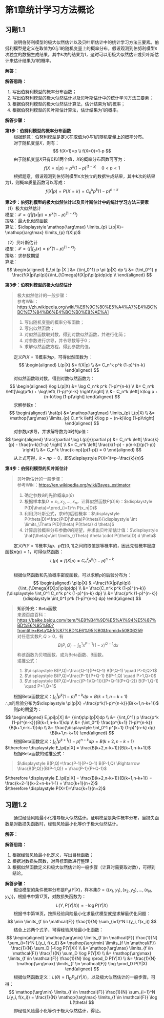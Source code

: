 # 第1章统计学习方法概论

## 习题1.1
&emsp;&emsp;说明伯努利模型的极大似然估计以及贝叶斯估计中的统计学习方法三要素。伯努利模型是定义在取值为0与1的随机变量上的概率分布。假设观测到伯努利模型$n$次独立的数据生成结果，其中$k$次的结果为1，这时可以用极大似然估计或贝叶斯估计来估计结果为1的概率。

**解答：**  

**解答思路：**
1. 写出伯努利模型的概率分布函数；
2. 写出伯努利模型的极大似然估计以及贝叶斯估计中的统计学习方法三要素；
3. 根据伯努利模型的极大似然估计算法，估计结果为1的概率；
4. 根据伯努利模型的贝叶斯估计算法，估计结果为1的概率。

**解答步骤：**  

**第1步：伯努利模型的概率分布函数**  
&emsp;&emsp;根据题意：伯努利模型是定义在取值为0与1的随机变量上的概率分布。  
&emsp;&emsp;对于随机变量$X$，则有：
$$
f(X=1)=p \\ f(X=0)=1-p
$$
&emsp;&emsp;由于随机变量$X$只有0和1两个值，$X$的概率分布函数可写为：
$$
f(X=x|p)=p^x (1-p)^{(1-x)} \quad 0<p<1
$$
&emsp;&emsp;根据题意，假设观测到伯努利模型$n$次独立的数据生成结果，其中$k$次的结果为1，则概率质量函数可以写成：
$$
f(X|p)=P\{X=k\}=C_n^k p^k (1-p)^{n-k}
$$

**第2步：伯努利模型的极大似然估计以及贝叶斯估计中的统计学习方法三要素**  
（1）极大似然估计  
模型：$\mathcal{F}=\{f|f(x|p)=p^x(1-p)^{(1-x)}\}$  
策略：最大化似然函数  
算法：$\displaystyle \mathop{\arg\max} \limits_{p} L(p|X)= \mathop{\arg\max} \limits_{p} f(X|p)$ 

（2）贝叶斯估计  
模型：$\mathcal{F}=\{f|f_p(x)=p^x(1-p)^{(1-x)}\}$  
策略：求参数期望  
算法：
$$
\begin{aligned}  E_\pi [p |X ]
&= {\int_0^1} p \pi (p|X) dp \\
&= {\int_0^1} p \frac{f(X|p)\pi(p)}{\int_{\Omega}f(X|p)\pi(p)dp}dp \\
\end{aligned}
$$

**第3步：伯努利模型的极大似然估计**  
> 极大似然估计的一般步骤：  
参考Wiki：https://zh.wikipedia.org/wiki/%E6%9C%80%E5%A4%A7%E4%BC%BC%E7%84%B6%E4%BC%B0%E8%AE%A1   
> 1. 写出随机变量的概率分布函数；  
> 2. 写出似然函数；
> 3. 对似然函数取对数，得到对数似然函数，并进行化简；
> 4. 对参数进行求导，并令导数等于0；
> 5. 求解似然函数方程，得到参数的值。

&emsp;&emsp;定义$P(X=1)$概率为$p$，可得似然函数为：
$$
\begin{aligned} L(p|X) &= f(X|p) \\
&= C_n^k p^k (1-p)^{n-k}
\end{aligned}
$$
&emsp;&emsp;对似然函数取对数，得到对数似然函数为：
$$
\begin{aligned} \log L(p|X) &= \log C_n^k p^k (1-p)^{n-k} \\
&= C_n^k \left[\log(p^k) + \log\left( (1-p)^{n-k} \right)\right] \\
&= C_n^k \left[ k\log p + (n-k)\log (1-p)\right]
\end{aligned}
$$
&emsp;&emsp;求解参数$p$：
$$
\begin{aligned}
\hat{p} &= \mathop{\arg\max} \limits_{p} L(p|X) \\
&= \mathop{\arg\max} \limits_{p} C_n^k \left[ k\log p + (n-k)\log (1-p)\right]
\end{aligned}
$$
&emsp;&emsp;对参数$p$求导，并求解导数为0时的$p$值：
$$
\begin{aligned}
\frac{\partial \log L(p)}{\partial p} &= C_n^k \left[ \frac{k}{p} - \frac{n-k}{1-p} \right] \\
&= C_n^k \left[ \frac{k(1-p) - p(n-k)}{p(1-p)} \right] \\
&= C_n^k \frac{k-np}{p(1-p)} = 0
\end{aligned}
$$
&emsp;&emsp;从上式可得，$k-np=0$，即$\displaystyle P(X=1)=p=\frac{k}{n}$

**第4步：伯努利模型的贝叶斯估计**  
> 贝叶斯估计的一般步骤：  
参考Wiki：https://en.wikipedia.org/wiki/Bayes_estimator
> 1. 确定参数$\theta$的先验概率$p(\theta)$
> 2. 根据样本集$D={x_1,x_2,\ldots,x_n}$，计算似然函数$P(D|\theta)$：$\displaystyle P(D|\theta)=\prod_{i=1}^n P(x_n|D)$
> 3. 利用贝叶斯公式，求$\theta$的后验概率：$\displaystyle P(\theta|D)=\frac{P(D|\theta)P(\theta)}{\displaystyle \int \limits_\Theta P(D|\theta) P(\theta) d \theta}$ 
> 4. 计算后验概率分布参数$\theta$的期望，并求出贝叶斯估计值：$\displaystyle \hat{\theta}=\int \limits_{\Theta} \theta \cdot P(\theta|D) d \theta$

&emsp;&emsp;定义$P(Y=1)$概率为$p$，$p$在$[0,1]$之间的取值是等概率的，因此先验概率密度函数$\pi(p) = 1$，可得似然函数： 
$$
L(p)=f(X|p)=C_n^k p^k (1-p)^{n-k}
$$  
&emsp;&emsp;根据似然函数和先验概率密度函数，可以求解$p$的后验分布为：
$$
\begin{aligned}
\pi(p|X) & =\frac{f(X|p)\pi(p)}{\int_{\Omega}f(X|p)\pi(p)dp} \\
&= \frac{C_n^k p^k (1-p)^{n-k}}{\displaystyle \int_0^1 C_n^k p^k (1-p)^{n-k} dp} \\
&= \frac{p^k (1-p)^{n-k}}{\displaystyle \int_0^1 p^k (1-p)^{n-k} dp}
\end{aligned}
$$

> **知识补充：Beta函数**  
来源百度百科：https://baike.baidu.com/item/%E8%B4%9D%E5%A1%94%E5%87%BD%E6%95%B0?fromtitle=Beta%E5%87%BD%E6%95%B0&fromid=50806259  
对任意实数$P,Q>0$，有$$B(P,Q)=\int_0^1 x^{P-1} (1-x)^{Q-1} dx$$称该函数为贝塔函数，或为Beta函数、B函数。  
递推公式：
> 1. $\displaystyle B(P,Q)=\frac{Q-1}{P+Q-1} B(P,Q-1) \quad P>0,Q>1$
> 2. $\displaystyle B(P,Q)=\frac{P-1}{P+Q-1} B(P-1,Q) \quad P>1,Q>0$
> 3. $\displaystyle B(P,Q)=\frac{(P-1)(Q-1)}{(P+Q-1)(P+Q-2)} B(P-1,Q-1) \quad P>1,Q>1$

&emsp;&emsp;根据Beta函数定义：$\displaystyle \int_0^1 p^k (1-p)^{n-k} dp=B(k+1,n-k+1)$  
$\therefore p$的后验分布为$\displaystyle \pi(p|X) =\frac{p^k(1-p)^{n-k}}{B(k+1,n-k+1)}$  
&emsp;&emsp;则$p$的期望为：
$$
\begin{aligned}
E_\pi[p|X] &= {\int}p\pi(p|X)dp \\
&= {\int_0^1} p \frac{p^k (1-p)^{n-k}}{B(k+1,n-k+1)}dp \\
&= {\int_0^1} \frac{p^{k+1} (1-p)^{n-k}}{B(k+1,n-k+1)}dp \\
&= \frac{\displaystyle \int_0^1 p^{k+1} (1-p)^{n-k} dp}{B(k+1,n-k+1)}
\end{aligned}
$$
&emsp;&emsp;根据Beta函数定义：$\displaystyle \int_0^1 p^{k+1} (1-p)^{n-k} dp = B(k+2, n-k+1)$   
$\therefore \displaystyle E_\pi[p|X] = \frac{B(k+2,n-k+1)}{B(k+1,n-k+1)}$  
&emsp;&emsp;根据Beta函数的递推公式：
> $\displaystyle B(P,Q)=\frac{P-1}{P+Q-1} B(P-1,Q) \Rightarrow \frac{B(P,Q)}{B(P-1,Q)} = \frac{P-1}{P+Q-1}$   

$\therefore \displaystyle E_\pi[p|X] = \frac{B(k+2,n-k+1)}{B(k+1,n-k+1)} = \frac{k+2-1}{k+2+n-k+1-1} = \frac{k+1}{n+2}$  
$\therefore \displaystyle P(X=1)=\frac{k+1}{n+2}$

## 习题1.2
&emsp;&emsp;通过经验风险最小化推导极大似然估计。证明模型是条件概率分布，当损失函数是对数损失函数时，经验风险最小化等价于极大似然估计。

**解答：**

**解答思路：**  
1. 根据经验风险最小化定义，写出目标函数；
2. 根据对数损失函数，对目标函数进行整理；
3. 根据似然函数定义和极大似然估计的一般步骤（计算时需要取对数），可得到结论。

**解答步骤：**  
&emsp;&emsp;假设模型的条件概率分布是$P_{\theta}(Y|X)$，样本集$D=\{(x_1,y_1),(x_2,y_2),\ldots,(x_N,y_N)\}$，根据书中第17页，对数损失函数为：
$$
L(Y,P(Y|X)) = -\log P(Y|X)
$$
&emsp;&emsp;根据书中第18页，按照经验风险最小化求最优模型就是求解最优化问题：
$$
\min \limits_{f \in \mathcal{F}} \frac{1}{N} \sum_{i=1}^N L(y_i, f(x_i))
$$
&emsp;&emsp;结合上述两个式子，可得经验风险最小化函数：
$$
\begin{aligned} 
\mathop{\arg\min} \limits_{f \in \mathcal{F}} \frac{1}{N} \sum_{i=1}^N L(y_i, f(x_i)) &= \mathop{\arg\min} \limits_{f \in \mathcal{F}} \frac{1}{N} \sum_D [-\log P(Y|X)] \\
&= \mathop{\arg\max} \limits_{f \in \mathcal{F}} \frac{1}{N} \sum_D \log P(Y|X) \\
&= \mathop{\arg\max} \limits_{f \in \mathcal{F}} \frac{1}{N} \log \prod_D P(Y|X) \\
&= \frac{1}{N} \mathop{\arg\max} \limits_{f \in \mathcal{F}} \log \prod_D P(Y|X)
\end{aligned}
$$
&emsp;&emsp;根据似然函数定义：$\displaystyle L(\theta)=\prod_D P_{\theta}(Y|X)$，以及极大似然估计的一般步骤，可得：
$$
\mathop{\arg\min} \limits_{f \in \mathcal{F}} \frac{1}{N} \sum_{i=1}^N L(y_i, f(x_i)) = \frac{1}{N} \mathop{\arg\max} \limits_{f \in \mathcal{F}} \log L(\theta)
$$
&emsp;&emsp;即经验风险最小化等价于极大似然估计，得证。
